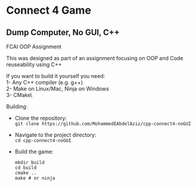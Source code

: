 # Connect 4 Game
## Dump Computer, No GUI, C++
FCAI OOP Assignment


This was designed as part of an assignment focusing on OOP and Code reuseability using C++


If you want to build it yourself you need:\
    1- Any C++ compiler (e.g. g++)\
    2- Make on Linux/Mac, Ninja on Windows\
    3- CMake\


Building:

- Clone the repository:\
    ``` git clone https://github.com/MohammedEAbdelAziz/cpp-connect4-noGUI ```

- Navigate to the project directory:\
    ``` cd cpp-connect4-noGUI ```
- Build the game:
    ``` 
    mkdir build
    cd build
    cmake ..
    make # or ninja 
    ```
